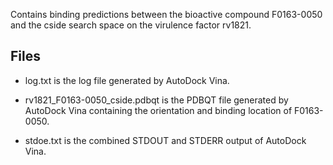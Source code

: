 Contains binding predictions between the bioactive compound F0163-0050 and the cside search space on the virulence factor rv1821.

## Files

- log.txt is the log file generated by AutoDock Vina.

- rv1821_F0163-0050_cside.pdbqt is the PDBQT file generated by AutoDock Vina containing the orientation and binding location of F0163-0050.

- stdoe.txt is the combined STDOUT and STDERR output of AutoDock Vina.

